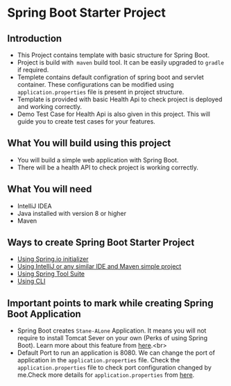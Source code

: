 # Spring Boot Starter Project

## Introduction
*   This Project contains template with basic structure for Spring Boot.<br>
*   Project is build with` maven` build tool. It can be easily upgraded to `gradle` if required.<br>
*   Templete contains default configration of spring boot and servlet container. These configurations can be modified  using  `application.properties` file is present in project structure.<br>
*   Template is provided with basic Health Api to check project is deployed and working correctly.
*   Demo Test Case for Health Api is also given in this project. This will guide you to create test cases for your features. 

## What You will build using this project
*   You will build a simple web application with Spring Boot.<br>
*   There will be a health API to check project is working correctly.<br>

## What You will need
*   IntelliJ IDEA<br>
*   Java installed with version 8 or higher<br>
*   Maven<br>

## Ways to create Spring Boot Starter Project
*   [Using Spring.io initializer](https://www.javacodegeeks.com/2018/02/create-spring-boot-project-spring-initializer.html)
*   [Using IntelliJ or any similar IDE and Maven simple project](https://www.jetbrains.com/help/idea/spring-boot.html)
*   [Using Spring Tool Suite](https://www.javatpoint.com/creating-spring-boot-project-using-sts)
*   [Using CLI](https://www.tutorialspoint.com/springbootcli/springbootcli_creating_project.htm)

## Important points to mark while creating Spring Boot Application
*   Spring Boot creates ```Stane-ALone``` Application. It means you will not require to install Tomcat Sever on your own (Perks of using Spring Boot). Learn more about this feature from [here](https://dzone.com/articles/what-is-spring-boot#:~:text=Being%20Standalone,applications%20that%20you%20can%20run.&text=You%20may%20think%20that%20running,run%20command%20and%20everything%20works.).<br>
*   Default Port to run an application is 8080. We can change the port of application in the `application.properties` file. Check the `application.properties` file to check port configuration changed by me.Check more details for `application.properties`  from  [here](https://www.javatpoint.com/spring-boot-properties).
